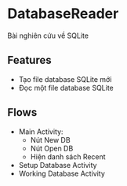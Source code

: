 # DatabaseReader
Bài nghiên cứu về SQLite

## Features
- Tạo file database SQLite mới
- Đọc một file database SQLite

## Flows
- Main Activity:
  - Nút New DB
  - Nút Open DB
  - Hiện danh sách Recent
- Setup Database Activity
- Working Database Activity
